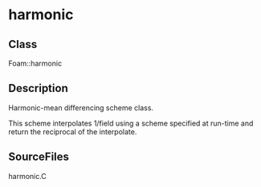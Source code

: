 # harmonic 
## Class
Foam::harmonic

## Description
Harmonic-mean differencing scheme class.

This scheme interpolates 1/field using a scheme specified at run-time
and return the reciprocal of the interpolate.

## SourceFiles
harmonic.C

